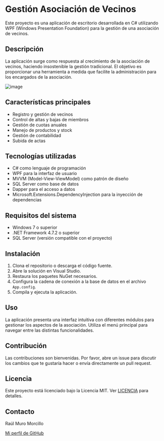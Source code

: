 # Gestión Asociación de Vecinos

Este proyecto es una aplicación de escritorio desarrollada en C# utilizando WPF (Windows Presentation Foundation) para la gestión de una asociación de vecinos.

## Descripción

La aplicación surge como respuesta al crecimiento de la asociación de vecinos, haciendo insostenible la gestión tradicional. El objetivo es proporcionar una herramienta a medida que facilite la administración para los encargados de la asociación.

![image](https://github.com/user-attachments/assets/3236ba37-0da8-4bfe-a923-5963eee0c7d0)

## Características principales

- Registro y gestión de vecinos
- Control de altas y bajas de miembros
- Gestión de cuotas anuales
- Manejo de productos y stock
- Gestión de contabilidad
- Subida de actas

## Tecnologías utilizadas

- C# como lenguaje de programación
- WPF para la interfaz de usuario
- MVVM (Model-View-ViewModel) como patrón de diseño
- SQL Server como base de datos
- Dapper para el acceso a datos
- Microsoft.Extensions.DependencyInjection para la inyección de dependencias

## Requisitos del sistema

- Windows 7 o superior
- .NET Framework 4.7.2 o superior
- SQL Server (versión compatible con el proyecto)

## Instalación

1. Clona el repositorio o descarga el código fuente.
2. Abre la solución en Visual Studio.
3. Restaura los paquetes NuGet necesarios.
4. Configura la cadena de conexión a la base de datos en el archivo `App.config`.
5. Compila y ejecuta la aplicación.

## Uso

La aplicación presenta una interfaz intuitiva con diferentes módulos para gestionar los aspectos de la asociación. Utiliza el menú principal para navegar entre las distintas funcionalidades.

## Contribución

Las contribuciones son bienvenidas. Por favor, abre un issue para discutir los cambios que te gustaría hacer o envía directamente un pull request.

## Licencia

Este proyecto está licenciado bajo la Licencia MIT. Ver [LICENCIA](LISCENSE.txt) para detalles.

## Contacto

Raúl Muro Morcillo

[Mi perfil de GitHub](https://github.com/raumuro2)

